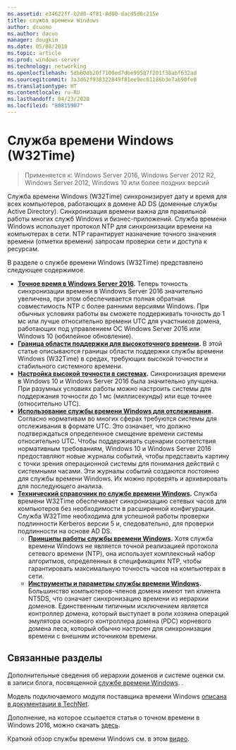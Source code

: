 ```yaml
---
ms.assetid: e34622ff-b2d0-4f81-8d00-dacd5d6c215e
title: служба времени Windows
author: dcuomo
ms.author: dacuo
manager: dougkim
ms.date: 05/08/2018
ms.topic: article
ms.prod: windows-server
ms.technology: networking
ms.openlocfilehash: 5dbb0db20f7100ed7dbe99587f201f38abf632ad
ms.sourcegitcommit: 3a3d62f938322849f81ee9ec01186b3e7ab90fe0
ms.translationtype: HT
ms.contentlocale: ru-RU
ms.lasthandoff: 04/23/2020
ms.locfileid: "80815907"
---
```

# <a name="windows-time-service-w32time"></a>Служба времени Windows (W32Time)

>Применяется к: Windows Server 2016, Windows Server 2012 R2, Windows Server 2012, Windows 10 или более поздних версий

Служба времени Windows (W32Time) синхронизирует дату и время для всех компьютеров, работающих в домене AD DS (доменные службы Active Directory). Синхронизация времени важна для правильной работы многих служб Windows и бизнес-приложений. Служба времени Windows использует протокол NTP для синхронизации времени на компьютерах в сети. NTP гарантирует назначение точного значения времени (отметки времени) запросам проверки сети и доступа к ресурсам.

В разделе о службе времени Windows (W32Time) представлено следующее содержимое.
- **[Точное время в Windows Server 2016](accurate-time.md).** Теперь точность синхронизации времени в Windows Server 2016 значительно увеличена, при этом обеспечивается полная обратная совместимость NTP с более ранними версиями Windows. При обычных условиях работы вы сможете поддерживать точность до 1 мс или лучше относительно времени UTC для участников домена, работающих под управлением ОС Windows Server 2016 или Windows 10 (юбилейное обновление).
- **[Граница области поддержки для высокоточного времени](support-boundary.md).** В этой статье описываются границы области поддержки службы времени Windows (W32Time) в средах, требующих высокой точности и стабильного системного времени.
- **[Настройка высокой точности в системах](configuring-systems-for-high-accuracy.md).** Синхронизация времени в Windows 10 и Windows Server 2016 была значительно улучшена.  При разумных условиях работы можно настроить системы для поддержания точности до 1 мс (миллисекунды) или еще точнее (относительно UTC).
- **[Использование службы времени Windows для отслеживания](windows-time-for-traceability.md).** Согласно нормативам во многих сферах требуются системы для отслеживания в формате UTC.  Это означает, что должно подтверждаться определенное смещение времени системы относительно UTC.  Чтобы поддерживать сценарии соответствия нормативным требованиям, Windows 10 и Windows Server 2016 предоставляют новые журналы событий, чтобы представить картину с точки зрения операционной системы для понимания действий с системными часами.  Эти журналы событий создаются постоянно для службы времени Windows. Их можно проверять и архивировать для последующего анализа.
- **[Технический справочник по службе времени Windows](windows-time-service-tech-ref.md).** Служба времени W32Time обеспечивает синхронизацию сетевых часов для компьютеров без необходимости в расширенной конфигурации. Служба W32Time необходима для успешной работы проверки подлинности Kerberos версии 5 и, следовательно, для проверки подлинности на основе AD DS.
    - **[Принципы работы службы времени Windows](How-the-Windows-Time-Service-Works.md).** Хотя служба времени Windows не является точной реализацией протокола сетевого времени (NTP), она использует комплексный набор алгоритмов, определенных в спецификациях NTP, чтобы гарантировать максимальную точность часов на компьютерах в сети.
    - **[Инструменты и параметры службы времени Windows](Windows-Time-Service-Tools-and-Settings.md).** Большинство компьютеров-членов домена имеют тип клиента NT5DS, что означает синхронизацию времени из иерархии доменов. Единственным типичным исключением является контроллер домена, который выступает в роли хозяина операций эмулятора основного контроллера домена (PDC) корневого домена леса, который обычно настроен для синхронизации времени с внешним источником времени.


## <a name="related-topics"></a>Связанные разделы
Дополнительные сведения об иерархии доменов и системе оценки см. в записи блога, посвященной [службе времени Windows](https://blogs.msdn.microsoft.com/w32time/2007/07/07/what-is-windows-time-service/). .

Модель подключаемого модуля поставщика времени Windows [описана в документации в TechNet](https://msdn.microsoft.com/library/windows/desktop/ms725475%28v=vs.85%29.aspx).

Дополнение, на которое ссылается статья о точном времени в Windows 2016, можно скачать [здесь](https://windocs.blob.core.windows.net/windocs/WindowsTimeSyncAccuracy_Addendum.pdf).

Краткий обзор службы времени Windows см. в этом [видео](https://aka.ms/WS2016TimeVideo).

